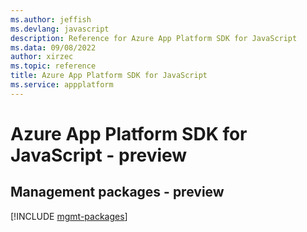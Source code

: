 ```yaml
---
ms.author: jeffish
ms.devlang: javascript
description: Reference for Azure App Platform SDK for JavaScript
ms.data: 09/08/2022
author: xirzec
ms.topic: reference
title: Azure App Platform SDK for JavaScript
ms.service: appplatform
---
```

# Azure App Platform SDK for JavaScript - preview

## Management packages - preview
[!INCLUDE [mgmt-packages](app-platform-mgmt-index.md)]